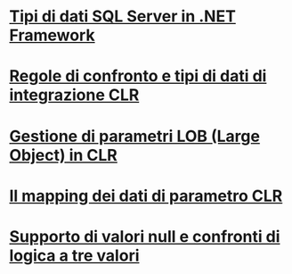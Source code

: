 # [Tipi di dati SQL Server in .NET Framework](sql-server-data-types-in-the-net-framework.md)
# [Regole di confronto e tipi di dati di integrazione CLR](collation-and-clr-integration-data-types.md)
# [Gestione di parametri LOB (Large Object) in CLR](handling-large-object-lob-parameters-in-the-clr.md)
# [Il mapping dei dati di parametro CLR](mapping-clr-parameter-data.md)
# [Supporto di valori null e confronti di logica a tre valori](nullability-and-three-value-logic-comparisons.md)
